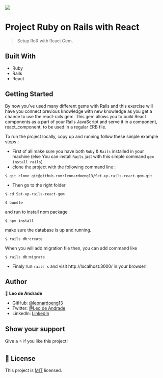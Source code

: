 ![](https://img.shields.io/badge/Microverse-blueviolet)

# Project Ruby on Rails with React

> Setup RoR with React Gem.


## Built With

- Ruby
- Rails
- React


## Getting Started

By now you've used many different gems with Rails and this exercise will have you connect previous knowledge with new knowledge as you get a chance to use the react-rails gem. This gem allows you to build React components as a part of your Rails JavaScript and serve it in a component, react_component, to be used in a regular ERB file.


To run the project locally, copy up and running follow these simple example steps :

- First of all make sure you have both `Ruby` & `Rails` installed in your machine
  (else You can install `Rails` just with this simple command `gem install rails`)
- clone the project with the following command line :

```
$ git clone git@github.com:leonardoeng13/Set-up-rails-react-gem.git
```

- Then go to the right folder

```
$ cd Set-up-rails-react-gem
```

```
$ bundle
```

and run to install npm package

```
$ npm install
```

make sure the database is up and running.

```
$ rails db:create
```

When you will add migration file then, you can add command like

```
$ rails db:migrate
```

- Finaly run `rails s` and visit http://localhost:3000/ in your browser!



## Author

👤 **Leo de Andrade**

- GitHub: [@leonardoeng13](https://github.com/leonardoeng13)
- Twitter: [@Leo de Andrade](https://twitter.com/andrede_leo)
- LinkedIn: [LinkedIn](https://linkedin.com/in/leonardodeandrade)


## Show your support

Give a ⭐️ if you like this project!

## 📝 License

This project is [MIT](./MIT.md) licensed.
